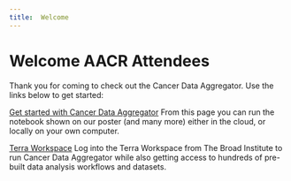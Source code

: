 ```yaml
---
title:  Welcome
---
```


# Welcome AACR Attendees

Thank you for coming to check out the Cancer Data Aggregator. Use the links below to get started:

[Get started with Cancer Data Aggregator](https://cda.readthedocs.io/)
    From this page you can run the notebook shown on our poster (and many more) either in the cloud, or locally on your own computer.

[Terra Workspace](https://app.terra.bio/#workspaces/cancerdataaggregator/CDA%20Cohort%20Selection%20and%20Data%20Import)
    Log into the Terra Workspace from The Broad Institute to run Cancer Data Aggregator while also getting access to hundreds of pre-built data analysis workflows and datasets.

